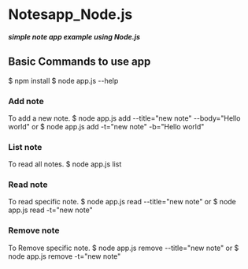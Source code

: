 # **Notesapp_Node.js**

##### simple note app example using Node.js

## Basic Commands to use app
$ npm install
$ node app.js --help

### Add note
To add a new note.
$ node app.js add --title="new note" --body="Hello world" 
or
$ node app.js add -t="new note" -b="Hello world"

### List note
To read all notes.
$ node app.js list

### Read note
To read specific note.
$ node app.js read --title="new note"
or
$ node app.js read -t="new note"

### Remove note
To Remove specific note.
$ node app.js remove --title="new note"
or
$ node app.js remove -t="new note"
